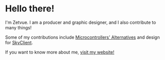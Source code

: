 # Hello there!

I'm Zetvue. I am a producer and graphic designer, and I also contribute to many things!

Some of my contributions include [Microcontrollers' Alternatives](https://microcontrollersdev.github.io/alternatives) and design for [SkyClient](https://hypixel.net/threads/skyclient-easily-install-and-update-skyblock-mods-and-packs.3731617/). 

If you want to know more about me, [visit my website!](zetvue.carrd.co)
